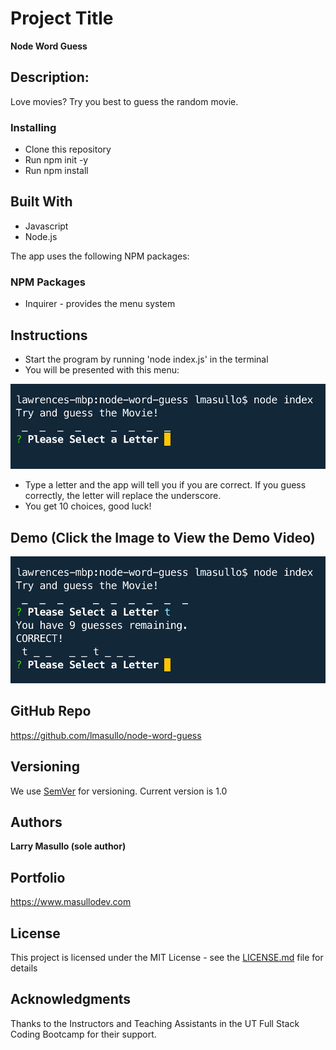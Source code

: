 # Project Title

**Node Word Guess**

## Description:

Love movies? Try you best to guess the random movie.

### Installing

* Clone this repository
* Run npm init -y
* Run npm install

## Built With

* Javascript
* Node.js

The app uses the following NPM packages: 

### NPM Packages

* Inquirer - provides the menu system

## Instructions

* Start the program by running 'node index.js' in the terminal
* You will be presented with this menu:

![alt text](images/main.png "Main Menu")

* Type a letter and the app will tell you if you are correct. If you guess correctly, the letter will replace the underscore.
* You get 10 choices, good luck!

## Demo (Click the Image to View the Demo Video)

[![Watch the video](images/main2.png)](https://www.youtube.com/embed/4BBPZ4oSlco "Main Menu")

## GitHub Repo
https://github.com/lmasullo/node-word-guess

## Versioning

We use [SemVer](http://semver.org/) for versioning. 
Current version is 1.0

## Authors

**Larry Masullo (sole author)**

## Portfolio
https://www.masullodev.com

## License

This project is licensed under the MIT License - see the [LICENSE.md](LICENSE.md) file for details

## Acknowledgments

Thanks to the Instructors and Teaching Assistants in the UT Full Stack Coding Bootcamp for their support. 
